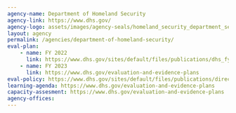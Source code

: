 ```yaml
---
agency-name: Department of Homeland Security
agency-link: https://www.dhs.gov/
agency-logo: assets/images/agency-seals/homeland_security_department_seal.png
layout: agency
permalink: /agencies/department-of-homeland-security/
eval-plan: 
    - name: FY 2022
      link: https://www.dhs.gov/sites/default/files/publications/dhs_fy_2020-fy_2022_apr_-_appendix_c.pdf
    - name: FY 2023
      link: https://www.dhs.gov/evaluation-and-evidence-plans
eval-policy: https://www.dhs.gov/sites/default/files/publications/directive_069-03_revision_00_program_policy_and_organizational_evaluations.pdf
learning-agenda: https://www.dhs.gov/evaluation-and-evidence-plans
capacity-assesment: https://www.dhs.gov/evaluation-and-evidence-plans
agency-offices:
---
```

